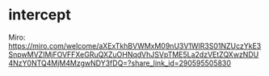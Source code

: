 # intercept

Miro: https://miro.com/welcome/aXExTkhBVWMxM09nU3V1WlR3S01NZUczYkE3SnpwMVZIMjFOVFFXeGRuQXZuOHNqdVhJSVpTME5La2dzVEtZQXwzNDU4NzY0NTQ4MjM4MzgwNDY3fDQ=?share_link_id=290595505830 
